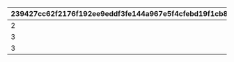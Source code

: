 |239427cc62f2176f192ee9eddf3fe144a967e5f4cfebd19f1cb8d524f2dc913d|4f488de62c617870a5b11cea7f7d563763b79003230050b4349976cc24cfb022|5ab0f5c2e6ed252844b2db6785d8106a100d4335b4551f7c05a9f2dd2633f30f|
| --- | --- | --- |
|2|1|500|
|3|2|1000|
|3|3|2000|